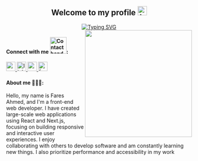 <div align="center">
  <h2>
    Welcome to my profile 
    <img src="https://github.com/user-attachments/assets/c4fe0f39-2501-454e-b630-5aba327a7217" alt="hand waving" width="25" height="25" />
  </h2>

  <a href="https://github.com/fares-ahmedd/">
    <img src="https://readme-typing-svg.herokuapp.com?font=Fira+Code&size=18&duration=2000&pause=1000&color=36BCF7&center=true&vCenter=true&width=435&lines=Front+End+Web+Developer;Working+With+React+js;Working+With+Next+js" alt="Typing SVG" />
  </a>
</div>

<img align="right" height="290" src="https://github.com/user-attachments/assets/af590394-c542-4dd1-87f1-1c5c35d4cfae"  />
  
  <h4>
    Connect with me <img src="https://github.com/user-attachments/assets/48f61302-2632-414b-bc37-4ad58de93e41" alt="Contact hand" width="45" height="45"  />:
  </h4>
<div align="left">
    <a href="https://my-portfolio-orcin-six-80.vercel.app/" target="_blank">
    <img src="https://img.shields.io/static/v1?message=My Website&logo=google-chrome&label=&color=4285F4&logoColor=white&labelColor=&style=for-the-badge" height="25" alt="website logo"  />
  </a>
  <a href="https://www.linkedin.com/in/fares-ahmed-3627b7239/" target="_blank">
    <img src="https://img.shields.io/static/v1?message=LinkedIn&logo=linkedin&label=&color=0077B5&logoColor=white&labelColor=&style=for-the-badge" height="25" alt="linkedin logo"  />
  </a>
   <a href="mailto:fares.haliim@gmail.com" target="_blank">
        <img src="https://img.shields.io/static/v1?message=Gmail&logo=gmail&label=&color=D14836&logoColor=white&labelColor=&style=for-the-badge" height="25" alt="gmail logo"  />
    </a>
    <a href="https://www.facebook.com/profile.php?id=100005496826371" target="_blank">
        <img src="https://img.shields.io/static/v1?message=Facebook&logo=facebook&label=&color=1877F2&logoColor=white&labelColor=&style=for-the-badge" height="25" alt="facebook logo"  />
    </a>

  <h4>
    About me 👨🏻‍💻:
  </h4>
  <p>Hello, my name is Fares Ahmed, and I'm a front-end web developer. I have created large-scale web applications using React and Next.js, focusing on building responsive and interactive user experiences. I enjoy collaborating with others to develop software and am constantly learning new things. I also prioritize performance and accessibility in my work</p>
</div>



